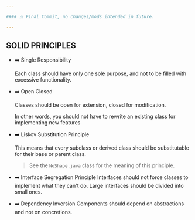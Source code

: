 ```yaml
---

#### ⚠️ Final Commit, no changes/mods intended in future.

---
```


## SOLID PRINCIPLES

- ➡️ Single Responsibility

  Each class should have only one sole purpose, and
  not to be filled with excessive functionality.

- ➡️️ Open Closed

  Classes should be open for extension,
  closed for modification.

  In other words, you should not have to rewrite an existing class
  for implementing new features

- ➡️️ Liskov Substitution Principle

  This means that every subclass or
  derived class should be substitutable for their
  base or parent class.

  > See the `NoShape.java` class for the meaning of this principle.

- ➡️️ Interface Segregation Principle
  Interfaces should not force classes to implement what they can't do.
  Large interfaces should be divided into small ones.

- ➡️️ Dependency Inversion
  Components should depend on abstractions and not on concretions.
